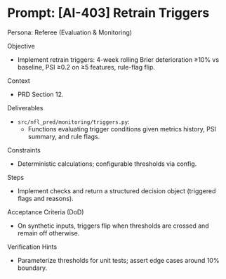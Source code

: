 # Prompt: [AI-403] Retrain Triggers

Persona: Referee (Evaluation & Monitoring)

Objective
- Implement retrain triggers: 4-week rolling Brier deterioration ≥10% vs baseline, PSI ≥0.2 on ≥5 features, rule-flag flip.

Context
- PRD Section 12.

Deliverables
- `src/nfl_pred/monitoring/triggers.py`:
  - Functions evaluating trigger conditions given metrics history, PSI summary, and rule flags.

Constraints
- Deterministic calculations; configurable thresholds via config.

Steps
- Implement checks and return a structured decision object (triggered flags and reasons).

Acceptance Criteria (DoD)
- On synthetic inputs, triggers flip when thresholds are crossed and remain off otherwise.

Verification Hints
- Parameterize thresholds for unit tests; assert edge cases around 10% boundary.

